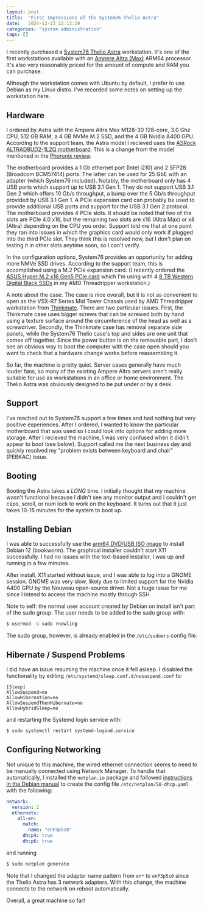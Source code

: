 ```yaml
---
layout: post
title:  "First Impressions of the System76 Thelio Astra"
date:   2024-12-23 12:13:19
categories: "system administration"
tags: []
---
```


I recently purchased a [System76 Thelio Astra](https://system76.com/desktops/thelio-astra-a1-n1/configure) workstation.
It's one of the first workstations available with an [Ampere Altra (Max)](https://amperecomputing.com/products/processors)
ARM64 processor.  It's also very reasonably priced for the amount of compute and RAM you can purchase.

Although the workstation comes with Ubuntu by default, I prefer to use Debian as my Linux distro. 
I've recorded some notes on setting up the workstation here.

## Hardware
I ordered by Astra with the Ampere Altra Max M128-30 128-core, 3.0 Ghz CPU, 512 GB RAM, a 4 GB NVMe M.2 SSD, and
the 4 GB Nvidia A400 GPU.  According to the support team, the Astra model I recieved uses the
[ASRock ALTRAD8UD2-1L2Q motherboard](https://www.asrockrack.com/general/productdetail.asp?Model=ALTRAD8UD2-1L2Q#Specifications).
This is a change from the model mentioned in the [Phoronix review](https://www.phoronix.com/review/system76-thelio-astra).

The motherboard provides a 1 Gb ethernet port (Intel i210) and 2 SFP28 (Broadcom BCM57414) ports.  The latter can be used for 25 GbE with
an adapter (which System76 included).  Notably, the motherboard only has 4 USB ports which support up to USB 3.1 Gen 1.
They do not support USB 3.1 Gen 2 which offers 10 Gb/s throughput, a bump over the 5 Gb/s throughput provided by USB 3.1 Gen 1.
A PCIe expansion card can probably be used to provide additional USB ports and support for the USB 3.1 Gen 2 protocol. The
motherboard provides 4 PCIe slots.  It should be noted that two of the slots are PCIe 4.0 x16, but the remaining two slots
are x16 (Altra Max) or x8 (Altra) depending on the CPU you order.  Support told me that at one point they ran into issues
in which the graphics card would only work if plugged into the third PCIe slot.  They think this is resolved now, but I
don't plan on testing it in other slots anytime soon, so I can't verify.

In the configuration options, System76 provides an opportunity for adding more NMVe SSD drives.  According to the support team,
this is accomplished using a M.2 PCIe expansion card.  (I recently ordered the [ASUS Hyper M.2 x16 Gen5 PCIe card](https://www.amazon.com/gp/product/B0CKH9FWRQ/)
which I'm using with 4 [8 TB Western Digital Black SSDs](https://shop.sandisk.com/products/ssd/internal-ssd/wd-black-sn850x-nvme-ssd?sku=WDS800T2X0E-00CDD0)
in my AMD Threadripper workstation.)

A note about the case.  The case is nice overall, but it is not as convenient to open as the VSX-R7 Series Mid Tower Chassis used by AMD Threadripper workstation from
[Thinkmate](https://www.thinkmate.com/).  There are two particular issues. First, the Thinkmate case uses bigger screws that
can be screwed both by hand using a texture surface around the circumference of the head as well as a screwdriver.  Secondly,
the Thinkmate case has removal separate side panels, while the System76 Thelio case's top and sides are one unit that comes
off together.  Since the power button is on the removable part, I don't see an obvious way to boot the computer with the case
open should you want to check that a hardware change works before reassembling it.

So far, the machine is pretty quiet.  Server cases generally have much louder fans, so many of the existing Ampere Altra
servers aren't really suitable for use as workstations in an office or home environment.  The Thelio Astra was obviously
designed to be put under or by a desk.

## Support
I've reached out to System76 support a few times and had nothing but very positive experiences.  After I ordered, I wanted to
know the particular motherboard that was used so I could look into options for adding more storage.  After I recieved the
machine, I was very confused when it didn't appear to boot (see below).  Support called me the next business day and quickly
resolved my "problem exists between keyboard and chair" (PEBKAC) issue.

## Booting
Booting the Astra takes a *LONG* time.  I initially thought that my machine wasn't functional because I didn't
see any monitor output and I couldn't get caps, scroll, or num lock to work on the keyboard.  It turns out that it
just takes 10-15 minutes for the system to boot up.

## Installing Debian
I was able to successfully use the [arm64 DVD/USB ISO image](https://cdimage.debian.org/debian-cd/current/arm64/iso-dvd/)
to install Debian 12 (bookworm).  The graphical installer couldn't start X11 successfully.  I had no issues with the
text-based installer.  I was up and running in a few minutes.

After install, X11 started without issue, and I was able to log into a GNOME session.  GNOME was very slow, likely due
to limited support for the Nvidia A400 GPU by the Nouveau open-source driver.  Not a huge issue for me since I intend
to access the machine mostly through SSH.

Note to self: the normal user account created by Debian on install isn't part of the sudo group.  The user needs to be
added to the sudo group with:

```bash
$ usermod -G sudo rnowling
```

The sudo group, however, is already enabled in the `/etc/sudoers` config file.

## Hibernate / Suspend Problems
I did have an issue resuming the machine once it fell asleep. I disabled the functionality by editing
`/etc/systemd/sleep.conf.d/nosuspend.conf` to:

```
[Sleep]
AllowSuspend=no
AllowHibernation=no
AllowSuspendThenHibernate=no
AllowHybridSleep=no
```

and restarting the Systemd login service with:

```bash
$ sudo systemctl restart systemd-logind.service
```

## Configuring Networking
Not unique to this machine, the wired ethernet connection seems to need to be manually connected using Network Manager.
To handle that automatically, I installed the `netplan.io` package and followed [instructions in the Debian manual](https://www.debian.org/doc/manuals/debian-reference/ch05.en.html#_the_modern_network_configuration_for_cloud_with_dhcp)
to create the config file `/etc/netplan/50-dhcp.yaml` with the following:

```yml
network:
  version: 2
  ethernets:
    all-en:
      match:
        name: "enP3p5s0"
      dhcp4: true
      dhcp6: true
```

and running 

```bash
$ sudo netplan generate
```

Note that I changed the adapter name pattern from `en*` to `enP3p5s0` since the Thelio Astra has 3 network adapters.
With this change, the machine connects to the network on reboot automatically.

Overall, a great machine so far!
